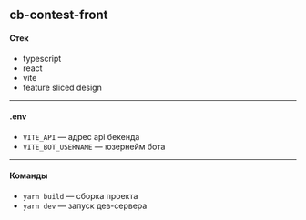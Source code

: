 ## cb-contest-front

#### Стек
- typescript
- react
- vite
- feature sliced design
---
#### .env
- `VITE_API` — адрес api бекенда
- `VITE_BOT_USERNAME` — юзернейм бота
---
#### Команды
- `yarn build` — сборка проекта
- `yarn dev` — запуск дев-сервера
